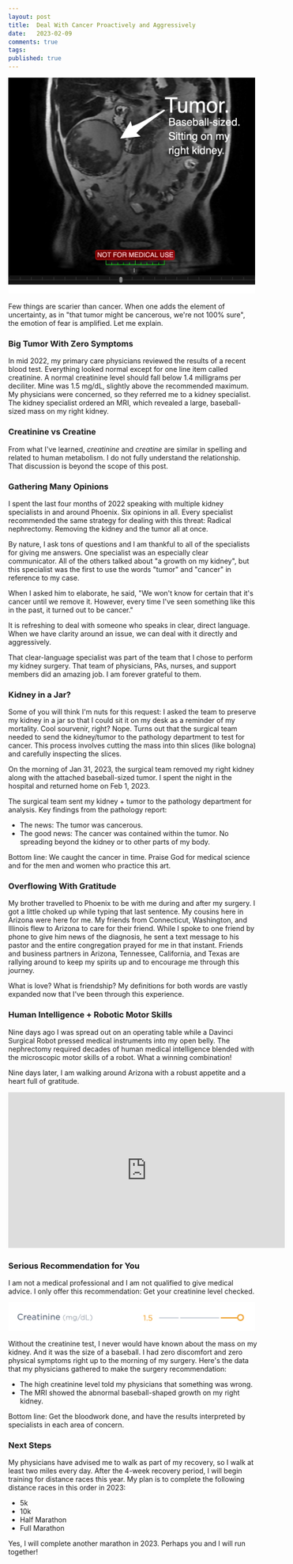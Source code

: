```yaml
---
layout: post
title:  Deal With Cancer Proactively and Aggressively
date:   2023-02-09
comments: true
tags: 
published: true
---
```


<img src="/images/MRI_tumor.jpg" width="500" padding="10" alt="MRI Tumor - RayHightower.com" title="MRI Tumor - RayHightower.com" /> 

Few things are scarier than cancer. When one adds the element of uncertainty, as in "that tumor might be cancerous, we're not 100% sure", the emotion of fear is amplified. Let me explain.

<!--more-->

### Big Tumor With Zero Symptoms

In mid 2022, my primary care physicians reviewed the results of a recent blood test. Everything looked normal except for one line item called creatinine. A normal creatinine level should fall below 1.4 milligrams per deciliter. Mine was 1.5 mg/dL, slightly above the recommended maximum. My physicians were concerned, so they referred me to a kidney specialist. The kidney specialist ordered an MRI, which revealed a large, baseball-sized mass on my right kidney.

### Creatinine vs Creatine

From what I've learned, _creatinine_ and _creatine_ are similar in spelling and related to human metabolism. I do not fully understand the relationship. That discussion is beyond the scope of this post.

### Gathering Many Opinions

I spent the last four months of 2022 speaking with multiple kidney specialists in and around Phoenix. Six opinions in all. Every specialist recommended the same strategy for dealing with this threat: Radical nephrectomy. Removing the kidney and the tumor all at once.

By nature, I ask tons of questions and I am thankful to all of the specialists for giving me answers. One specialist was an especially clear communicator. All of the others talked about "a growth on my kidney", but this specialist was the first to use the words "tumor" and "cancer" in reference to my case. 

When I asked him to elaborate, he said, "We won't know for certain that it's cancer until we remove it. However, every time I've seen something like this in the past, it turned out to be cancer."

It is refreshing to deal with someone who speaks in clear, direct language. When we have clarity around an issue, we can deal with it directly and aggressively.

That clear-language specialist was part of the team that I chose to perform my kidney surgery. That team of physicians, PAs, nurses, and support members did an amazing job. I am forever grateful to them.

### Kidney in a Jar?

Some of you will think I'm nuts for this request: I asked the team to preserve my kidney in a jar so that I could sit it on my desk as a reminder of my mortality. Cool sourvenir, right? Nope. Turns out that the surgical team needed to send the kidney/tumor to the pathology department to test for cancer. This process involves cutting the mass into thin slices  (like bologna) and carefully inspecting the slices.

On the morning of Jan 31, 2023, the surgical team removed my right kidney along with the attached baseball-sized tumor. I spent the night in the hospital and returned home on Feb 1, 2023.

The surgical team sent my kidney + tumor to the pathology department for analysis. Key findings from the pathology report:

* The news: The tumor was cancerous.
* The good news: The cancer was contained within the tumor. No spreading beyond the kidney or to other parts of my body. 

Bottom line: We caught the cancer in time. Praise God for medical science and for the men and women who practice this art.

### Overflowing With Gratitude

My brother travelled to Phoenix to be with me during and after my surgery. I got a little choked up while typing that last sentence. My cousins here in Arizona were here for me. My friends from Connecticut, Washington, and Illinois flew to Arizona to care for their friend. While I spoke to one friend by phone to give him news of the diagnosis, he sent a text message to his pastor and the entire congregation prayed for me in that instant.  Friends and business partners in Arizona, Tennessee, California, and Texas are rallying around to keep my spirits up and to encourage me through this journey.

What is love? What is friendship? My definitions for both words are vastly expanded now that I've been through this experience.

### Human Intelligence + Robotic Motor Skills

Nine days ago I was spread out on an operating table while a Davinci Surgical Robot pressed medical instruments into my open belly. The nephrectomy required decades of human medical intelligence blended with the microscopic motor skills of a robot. What a winning combination!

Nine days later, I am walking around Arizona with a robust appetite and a heart full of gratitude.

<div class="video-container">
<iframe width="560" height="315" src="https://www.youtube.com/embed/7IbW0HVKEdw" title="YouTube video player" frameborder="0" allow="accelerometer; autoplay; clipboard-write; encrypted-media; gyroscope; picture-in-picture; web-share" allowfullscreen></iframe>
</div>

### Serious Recommendation for You


I am not a medical professional and I am not qualified to give medical advice. I only offer this recommendation: Get your creatinine level checked. 

<img src="/images/creatine_level.png" width="500" alt="MRI Tumor - RayHightower.com" title="MRI Tumor - RayHightower.com" /> 

Without the creatinine test, I never would have known about the mass on my kidney. And it was the size of a baseball. I had zero discomfort and zero physical symptoms right up to the morning of my surgery. Here's the data that my physicians gathered to make the surgery recommendation:

* The high creatinine level told my physicians that something was wrong.
* The MRI showed the abnormal baseball-shaped growth on my right kidney.

Bottom line: Get the bloodwork done, and have the results interpreted by specialists in each area of concern.

### Next Steps

My physicians have advised me to walk as part of my recovery, so I walk at least two miles every day. After the 4-week recovery period, I will begin training for distance races this year. My plan is to complete the following distance races in this order in 2023:

* 5k
* 10k
* Half Marathon
* Full Marathon

Yes, I will complete another marathon in 2023. Perhaps you and I will run together!